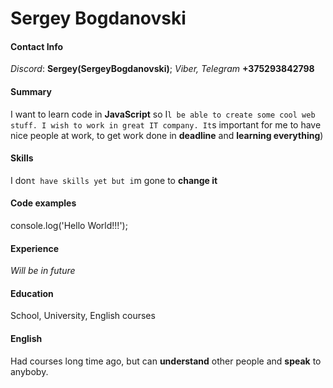 # Sergey Bogdanovski
#### Contact Info
*Discord*: **Sergey(SergeyBogdanovski)**; *Viber, Telegram* **+375293842798**
#### Summary  
I want to learn code in **JavaScript** so I`l be able to create some cool web stuff. I wish to work in great IT company. It`s important for me to have nice people at work, to get work done in **deadline** and **learning everything**)
#### Skills
I don`t have skills yet but i`m gone to **change it** 
#### Code examples
console.log('Hello World!!!');
#### Experience
*Will be in future*
#### Education
School, University, English courses
#### English
Had courses long time ago, but can **understand** other people and **speak** to anyboby. 
